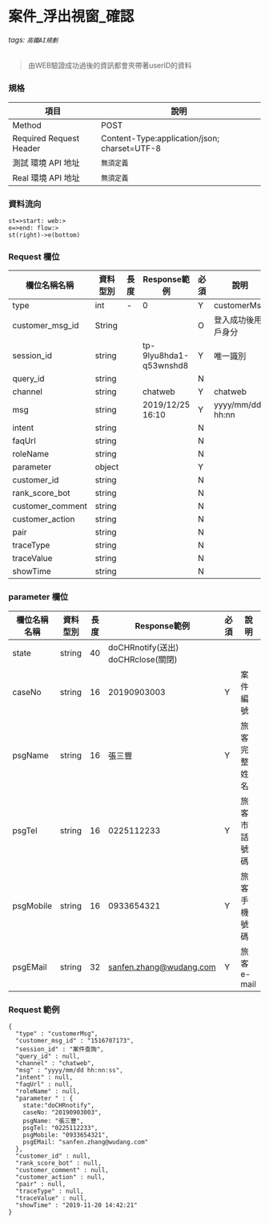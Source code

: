 # 案件_浮出視窗_確認
###### tags: `高鐵AI規劃`

>由WEB驗證成功過後的資訊都會夾帶著userID的資料

### 規格

  項目 | 說明
  ---- | ---
  Method | POST
  Required Request Header |  Content-Type:application/json; charset=UTF-8
  測試 環境 API 地址 | `無須定義`
  Real 環境 API 地址 | `無須定義`

### 資料流向
```flow
st=>start: web:>
e=>end: flow:>
st(right)->e(bottom)
```

### Request 欄位

欄位名稱名稱 | 資料型別| 長度|Response範例| 必須 | 說明
--------- | ------- |-----| --------|--------|--------
type | int | - | 0 | Y | customerMsg 
customer_msg_id | String | | | O | 登入成功後用戶身分 
session_id | string |  | tp-9lyu8hda1-q53wnshd8| Y | 唯一識別
query_id | string |  |  | N | 
channel | string |  | chatweb | Y | chatweb
msg | string |  | 2019/12/25 16:10 | Y | yyyy/mm/dd hh:nn
intent | string |  |  | N | 
faqUrl | string |  |  | N | 
roleName | string |  |  | N | 
parameter  | object |  |  | Y | 
customer_id | string |  |  | N | 
rank_score_bot | string |  |  | N |
customer_comment | string |  | | N | 
customer_action | string |  | | N | 
pair | string |  | | N | 
traceType | string |  | | N | 
traceValue | string |  | | N | 
showTime | string |  | | N | 

### parameter  欄位
  欄位名稱名稱 | 資料型別| 長度|Response範例| 必須 | 說明
  --------- | ------- |-----| --------|--------|--------
  state | string | 40 | doCHRnotify(送出) doCHRclose(關閉)
caseNo |string|16|20190903003|Y|案件編號
psgName | string|16|張三豐|Y|旅客完整姓名
psgTel |string|16|0225112233|Y|旅客市話號碼
psgMobile |string|16|0933654321|Y|旅客手機號碼
psgEMail |string|32|sanfen.zhang@wudang.com|Y|旅客 e-mail
  

### Request 範例
```
{
  "type" : "customerMsg",
  "customer_msg_id" : "1516707173",
  "session_id" : "案件查詢",
  "query_id" : null,
  "channel" : "chatweb",
  "msg" : "yyyy/mm/dd hh:nn:ss",
  "intent" : null,
  "faqUrl" : null,
  "roleName" : null,
  "parameter " : {
    state:"doCHRnotify",
    caseNo: "20190903003",
    psgName: "張三豐",
    psgTel: "0225112233",
    psgMobile: "0933654321",
    psgEMail: "sanfen.zhang@wudang.com"
  },
  "customer_id" : null,
  "rank_score_bot" : null,
  "customer_comment" : null,
  "customer_action" : null,
  "pair" : null,
  "traceType" : null,
  "traceValue" : null,
  "showTime" : "2019-11-20 14:42:21"
}
```

